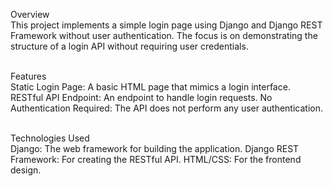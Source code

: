 Overview<br>
This project implements a simple login page using Django and Django REST Framework without user authentication. 
The focus is on demonstrating the structure of a login API without requiring user credentials.<br><br>

Features<br>
Static Login Page: A basic HTML page that mimics a login interface.
RESTful API Endpoint: An endpoint to handle login requests.
No Authentication Required: The API does not perform any user authentication.<br><br>

Technologies Used<br>
Django: The web framework for building the application.
Django REST Framework: For creating the RESTful API.
HTML/CSS: For the frontend design.
